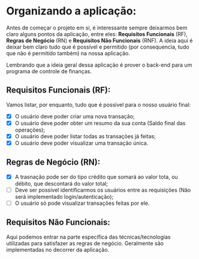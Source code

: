 # Organizando a aplicação:

Antes de começar o projeto em si, é interessante sempre deixarmos bem claro alguns pontos da aplicação, entre eles: **Requisitos Funcionais** (RF), **Regras de Negócio** (RN) e **Requisitos Não Funcionais** (RNF). A ideia aqui é deixar bem claro tudo que é possível e permitido (por consequencia, tudo que não é permitido também) na nossa aplicação. 

Lembrando que a ideia geral dessa aplicação é prover o back-end para um programa de controle de finanças. 

## Requisitos Funcionais (RF):
Vamos listar, por enquanto, tudo que é possível para o nosso usuário final:

- [x] O usuário deve poder criar uma nova transação;
- [x] O usuário deve poder obter um resumo da sua conta (Saldo final das operações);
- [x] O usuário deve poder listar todas as transações já feitas;
- [x] O usuário deve poder visualizar uma transação única.

## Regras de Negócio (RN):

- [x] A trasnação pode ser do tipo crédito que somará ao valor tota, ou débito, que descontará do valor total;
- [ ] Deve ser possível identificarmos os usuários entre as requisições (Não será implementado login/autenticação);
- [ ] O usuário só pode visualizar transações feitas por ele. 

## Requisitos Não Funcionais:
Aqui podemos entrar na parte específica das técnicas/tecnologias utilizadas para satisfazer as regras de negócio. Geralmente são implementadas no decorrer da aplicação.